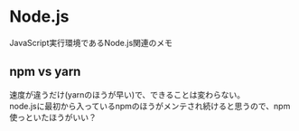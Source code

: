 # Node.js

JavaScript実行環境であるNode.js関連のメモ

## npm vs yarn

速度が違うだけ(yarnのほうが早い)で、できることは変わらない。  
node.jsに最初から入っているnpmのほうがメンテされ続けると思うので、npm使っといたほうがいい？
